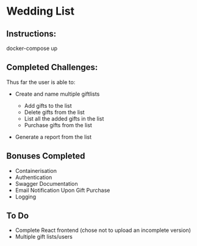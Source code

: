 # Wedding List


## Instructions:
docker-compose up

## Completed Challenges:

Thus far the user is able to:

- Create and name multiple giftlists
    - Add gifts to the list
    - Delete gifts from the list
    - List all the added gifts in the list
    - Purchase gifts from the list
    
- Generate a report from the list 

## Bonuses Completed

- Containerisation
- Authentication
- Swagger Documentation
- Email Notification Upon Gift Purchase
- Logging 
## To Do
- Complete React frontend (chose not to upload an incomplete version)
- Multiple gift lists/users
